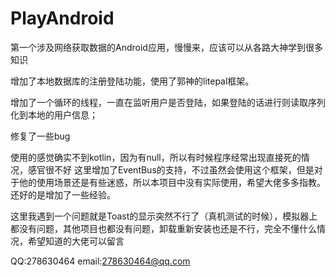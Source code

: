 # PlayAndroid
第一个涉及网络获取数据的Android应用，慢慢来，应该可以从各路大神学到很多知识


增加了本地数据库的注册登陆功能，使用了郭神的litepal框架。

增加了一个循环的线程，一直在监听用户是否登陆，如果登陆的话进行则读取序列化到本地的用户信息；

修复了一些bug

使用的感觉确实不到kotlin，因为有null，所以有时候程序经常出现直接死的情况，感官很不好
这里增加了EventBus的支持，不过虽然会使用这个框架，但是对于他的使用场景还是有些迷惑，所以本项目中没有实际使用，希望大佬多多指教。还好的是增加了一些经验。

这里我遇到一个问题就是Toast的显示突然不行了（真机测试的时候），模拟器上都没有问题，其他项目也都没有问题，卸载重新安装也还是不行，完全不懂什么情况，希望知道的大佬可以留言

QQ:278630464
email:278630464@qq.com
